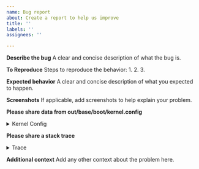 ```yaml
---
name: Bug report
about: Create a report to help us improve
title: ''
labels: ''
assignees: ''

---
```


**Describe the bug**
A clear and concise description of what the bug is.

**To Reproduce**
Steps to reproduce the behavior:
1. 
2. 
3. 

**Expected behavior**
A clear and concise description of what you expected to happen.

**Screenshots**
If applicable, add screenshots to help explain your problem.

**Please share data from out/base/boot/kernel.config**
<details><summary>Kernel Config</summary>
Paste here
</details>

**Please share a stack trace**
<details><summary>Trace</summary>
Paste here
</details>

**Additional context**
Add any other context about the problem here.
